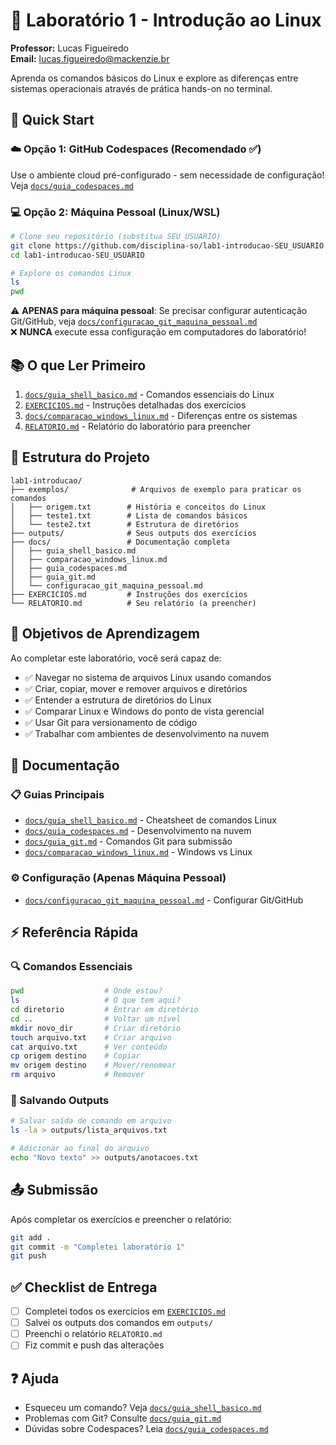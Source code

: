 # 🐧 Laboratório 1 - Introdução ao Linux

**Professor:** Lucas Figueiredo  
**Email:** lucas.figueiredo@mackenzie.br

Aprenda os comandos básicos do Linux e explore as diferenças entre sistemas operacionais através de prática hands-on no terminal.

## 🚀 Quick Start

### ☁️ Opção 1: GitHub Codespaces (Recomendado ✅)
Use o ambiente cloud pré-configurado - sem necessidade de configuração!
Veja [`docs/guia_codespaces.md`](docs/guia_codespaces.md)

### 💻 Opção 2: Máquina Pessoal (Linux/WSL)
```bash
# Clone seu repositório (substitua SEU_USUARIO)
git clone https://github.com/disciplina-so/lab1-introducao-SEU_USUARIO.git
cd lab1-introducao-SEU_USUARIO

# Explore os comandos Linux
ls
pwd
```

⚠️ **APENAS para máquina pessoal**: Se precisar configurar autenticação Git/GitHub, veja [`docs/configuracao_git_maquina_pessoal.md`](docs/configuracao_git_maquina_pessoal.md)  
❌ **NUNCA** execute essa configuração em computadores do laboratório!

## 📚 O que Ler Primeiro

1. [`docs/guia_shell_basico.md`](docs/guia_shell_basico.md) - Comandos essenciais do Linux
2. [`EXERCICIOS.md`](EXERCICIOS.md) - Instruções detalhadas dos exercícios
3. [`docs/comparacao_windows_linux.md`](docs/comparacao_windows_linux.md) - Diferenças entre os sistemas
4. [`RELATORIO.md`](RELATORIO_.md) - Relatório do laboratório para preencher

## 📁 Estrutura do Projeto

```
lab1-introducao/
├── exemplos/              # Arquivos de exemplo para praticar os comandos
│   ├── origem.txt        # História e conceitos do Linux
│   ├── teste1.txt        # Lista de comandos básicos
│   └── teste2.txt        # Estrutura de diretórios
├── outputs/              # Seus outputs dos exercícios
├── docs/                 # Documentação completa
│   ├── guia_shell_basico.md
│   ├── comparacao_windows_linux.md
│   ├── guia_codespaces.md
│   ├── guia_git.md
│   └── configuracao_git_maquina_pessoal.md
├── EXERCICIOS.md         # Instruções dos exercícios
└── RELATORIO.md          # Seu relatório (a preencher)
```

## 🎯 Objetivos de Aprendizagem

Ao completar este laboratório, você será capaz de:
- ✅ Navegar no sistema de arquivos Linux usando comandos
- ✅ Criar, copiar, mover e remover arquivos e diretórios
- ✅ Entender a estrutura de diretórios do Linux
- ✅ Comparar Linux e Windows do ponto de vista gerencial
- ✅ Usar Git para versionamento de código
- ✅ Trabalhar com ambientes de desenvolvimento na nuvem

## 📖 Documentação

### 📋 Guias Principais
- [`docs/guia_shell_basico.md`](docs/guia_shell_basico.md) - Cheatsheet de comandos Linux
- [`docs/guia_codespaces.md`](docs/guia_codespaces.md) - Desenvolvimento na nuvem
- [`docs/guia_git.md`](docs/guia_git.md) - Comandos Git para submissão
- [`docs/comparacao_windows_linux.md`](docs/comparacao_windows_linux.md) - Windows vs Linux

### ⚙️ Configuração (Apenas Máquina Pessoal)
- [`docs/configuracao_git_maquina_pessoal.md`](docs/configuracao_git_maquina_pessoal.md) - Configurar Git/GitHub

## ⚡ Referência Rápida

### 🔍 Comandos Essenciais
```bash
pwd                  # Onde estou?
ls                   # O que tem aqui?
cd diretorio         # Entrar em diretório
cd ..                # Voltar um nível
mkdir novo_dir       # Criar diretório
touch arquivo.txt    # Criar arquivo
cat arquivo.txt      # Ver conteúdo
cp origem destino    # Copiar
mv origem destino    # Mover/renomear
rm arquivo           # Remover
```

### 📝 Salvando Outputs
```bash
# Salvar saída de comando em arquivo
ls -la > outputs/lista_arquivos.txt

# Adicionar ao final do arquivo
echo "Novo texto" >> outputs/anotacoes.txt
```

## 📤 Submissão

Após completar os exercícios e preencher o relatório:

```bash
git add .
git commit -m "Completei laboratório 1"
git push
```

## ✅ Checklist de Entrega

- [ ] Completei todos os exercícios em [`EXERCICIOS.md`](EXERCICIOS.md)
- [ ] Salvei os outputs dos comandos em `outputs/`
- [ ] Preenchi o relatório `RELATORIO.md`
- [ ] Fiz commit e push das alterações

## ❓ Ajuda

- Esqueceu um comando? Veja [`docs/guia_shell_basico.md`](docs/guia_shell_basico.md)
- Problemas com Git? Consulte [`docs/guia_git.md`](docs/guia_git.md)
- Dúvidas sobre Codespaces? Leia [`docs/guia_codespaces.md`](docs/guia_codespaces.md)